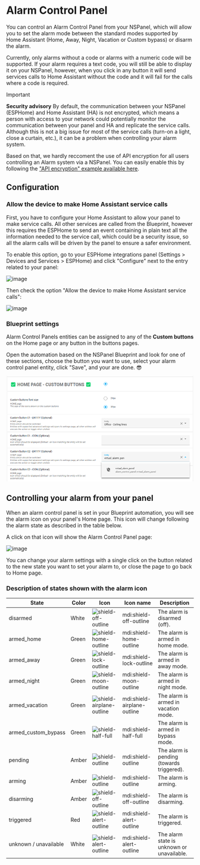 # Alarm Control Panel

You can control an Alarm Control Panel from your NSPanel,
which will allow you to set the alarm mode between the standard modes supported by
Home Assistant (Home, Away, Night, Vacation or Custom bypass) or disarm the alarm.

Currently, only alarms without a code or alarms with a numeric code will be supported.
If your alarm requires a text code, you will still be able to display it on your NSPanel,
however, when you click in any button it will send services calls to Home Assistant
without the code and it will fail for the calls where a code is required.

> [!IMPORTANT]
> **Security advisory**
> By default, the communication between your NSPanel (ESPHome) and Home Assistant (HA) is not encrypted,
> which means a person with access to your network could potentially monitor the communication between your panel and HA and replicate the service calls.
> Although this is not a big issue for most of the service calls (turn-on a light,
close a curtain, etc.), it can be a problem when controlling your alarm system.
>
> Based on that, we hardly reccoment the use of API encryption for all users controlling an Alarm system via a NSPanel.
> You can easily enable this by following the ["API encryption" example available here](customization.md#api-encryption).

## Configuration

### Allow the device to make Home Assistant service calls

First, you have to configure your Home Assistant to allow your panel to make service calls.
All other services are called from the Blueprint, however this requires the ESPHome to send
an event containing in plain text all the information needed to the service call,
which could be a security issue, so all the alarm calls will be driven by the panel to ensure a safer environment.

To enable this option, go to your ESPHome integrations panel (Settings > Devices and Services > ESPHome)
and click "Configure" next to the entry related to your panel:

![image](https://github.com/Blackymas/NSPanel_HA_Blueprint/assets/94725493/37bfc622-c0cd-4941-a397-3eeb2ddbe6a2)

Then check the option "Allow the device to make Home Assistant service calls":

![image](https://github.com/Blackymas/NSPanel_HA_Blueprint/assets/94725493/9b20a1b6-94ad-4fff-aef2-eb3599db9bf1)

### Blueprint settings

Alarm Control Panels entities can be assigned to any of the **Custom buttons** on the Home page or any button in the buttons pages.

Open the automation based on the NSPanel Blueprint and look for one of these sections,
choose the button you want to use, select your alarm control panel entity, click "Save", and your are done. :sunglasses:

![image](pics/ha_blueprint_home_custom_buttons_alarm.png)

## Controlling your alarm from your panel

When an alarm control panel is set in your Blueprint automation,
you will see the alarm icon on your panel's Home page.
This icon will change following the alarm state as described in the table below.

A click on that icon will show the Alarm Control Panel page:


![image](https://github.com/Blackymas/NSPanel_HA_Blueprint/assets/94725493/bc312981-3d5a-42c7-b0b4-203457ff549f)

You can change your alarm settings with a single click on the button related to the new state
you want to set your alarm to, or close the page to go back to Home page.

### Description of states shown with the alarm icon

State | Color | Icon | Icon name | Description
-- | -- | -- | -- | --
disarmed | White |![shield-off-outline](https://github.com/Blackymas/NSPanel_HA_Blueprint/assets/94725493/5b1c8219-3958-4096-9100-0b4ef47e7dac)|mdi:shield-off-outline | The alarm is disarmed (off).
armed_home | Green |![shield-home-outline](https://github.com/Blackymas/NSPanel_HA_Blueprint/assets/94725493/1ed9347b-139a-4729-a795-b08934b56581)| mdi:shield-home-outline | The alarm is armed in home mode.
armed_away | Green |![shield-lock-outline](https://github.com/Blackymas/NSPanel_HA_Blueprint/assets/94725493/998db33c-3ec5-47dd-9686-c28eee81e9eb)| mdi:shield-lock-outline | The alarm is armed in away mode.
armed_night | Green |![shield-moon-outline](https://github.com/Blackymas/NSPanel_HA_Blueprint/assets/94725493/84528bca-577d-4a43-8366-e6f9e41bc7b4)| mdi:shield-moon-outline | The alarm is armed in night mode.
armed_vacation | Green |![shield-airplane-outline](https://github.com/Blackymas/NSPanel_HA_Blueprint/assets/94725493/067218de-ec8c-4fce-a427-7848a7ae9f27)| mdi:shield-airplane-outline | The alarm is armed in vacation mode.
armed_custom_bypass | Green |![shield-half-full](https://github.com/Blackymas/NSPanel_HA_Blueprint/assets/94725493/af7ed346-28eb-4796-b62b-2a51e9cb6272)| mdi:shield-half-full | The alarm is armed in bypass mode.
pending | Amber |![shield-outline](https://github.com/Blackymas/NSPanel_HA_Blueprint/assets/94725493/31bcd613-04d6-455a-a443-3299211d487e)| mdi:shield-outline | The alarm is pending (towards triggered).
arming | Amber |![shield-outline](https://github.com/Blackymas/NSPanel_HA_Blueprint/assets/94725493/31bcd613-04d6-455a-a443-3299211d487e)| mdi:shield-outline | The alarm is arming.
disarming | Amber |![shield-off-outline](https://github.com/Blackymas/NSPanel_HA_Blueprint/assets/94725493/37c02584-dd65-4575-8d95-c7346de599e4)| mdi:shield-off-outline | The alarm is disarming.
triggered | Red |![shield-alert-outline](https://github.com/Blackymas/NSPanel_HA_Blueprint/assets/94725493/ee1ec55b-e671-4aa0-9baa-77eb2a8c8c7f)| mdi:shield-alert-outline | The alarm is triggered.
unknown / unavailable | White |![shield-alert-outline](https://github.com/Blackymas/NSPanel_HA_Blueprint/assets/94725493/a382e5ab-2e16-453c-bc9b-b3dcd3825de7)| mdi:shield-alert-outline | The alarm state is unknown or unavailable.
